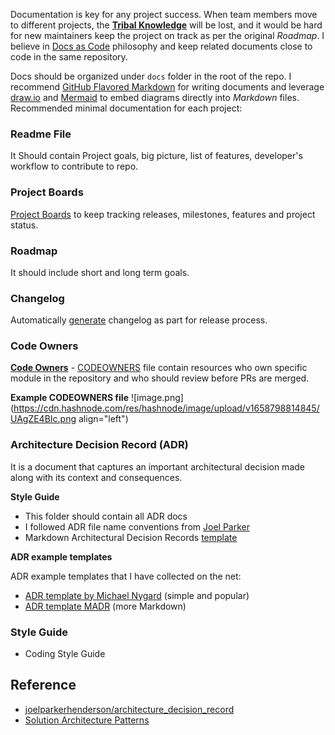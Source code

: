 
Documentation is key for any project success. When team members move to different projects, the **[Tribal Knowledge](https://www.lucidchart.com/blog/what-is-tribal-knowledge)** will be lost, and it would be hard for new maintainers keep the project on track as per the original *Roadmap*. I believe in [Docs as Code](https://www.writethedocs.org/guide/docs-as-code/) philosophy and keep related documents close to code in the same repository.

Docs should be organized under `docs` folder in the root of the repo.
I recommend [GitHub Flavored Markdown](https://github.github.com/gfm/) for writing documents and leverage [draw.io](https://app.diagrams.net/) and [Mermaid](https://github.blog/2022-02-14-include-diagrams-markdown-files-mermaid/) to embed diagrams directly into *Markdown* files.
Recommended minimal documentation for each project:

### Readme File
It Should contain Project goals, big picture, list of features, developer's workflow to contribute to repo.

### Project Boards
[Project Boards](https://docs.github.com/en/issues/organizing-your-work-with-project-boards/managing-project-boards) to keep tracking releases, milestones, features and project status.

### Roadmap
It should include short and long term goals.

### Changelog
Automatically [generate](https://github.com/crestamr/AutomaticChangeLog) changelog as part for release process.

### Code Owners
**[Code Owners](https://docs.gitlab.com/ee/user/project/code_owners.html)** - [CODEOWNERS](https://docs.github.com/en/repositories/managing-your-repositorys-settings-and-features/customizing-your-repository/about-code-owners) file contain resources who own specific module in the repository and who should review before PRs are merged.

**Example CODEOWNERS file**
![image.png](https://cdn.hashnode.com/res/hashnode/image/upload/v1658798814845/UAgZE4BIc.png align="left")

### Architecture Decision Record (ADR)
It is a document that captures an important architectural decision made along with its context and consequences.

**Style Guide**
- This folder should contain all ADR docs
- I followed ADR file name conventions from [Joel Parker](https://github.com/joelparkerhenderson/architecture_decision_record)
- Markdown Architectural Decision Records [template](https://adr.github.io/madr/)

**ADR example templates**

ADR example templates that I have collected on the net:

* [ADR template by Michael Nygard](https://github.com/crestamr/docs/blob/main/adr/template/adr_template_by_michael_nygard.md) (simple and popular)
* [ADR template MADR](https://github.com/crestamr/docs/blob/main/adr/template/adr_template_madr.md) (more Markdown)



### Style Guide
- Coding Style Guide

## Reference
- [joelparkerhenderson/architecture_decision_record](https://github.com/joelparkerhenderson/architecture_decision_record)
- [Solution Architecture Patterns](https://github.com/chanakaudaya/solution-architecture-patterns)
